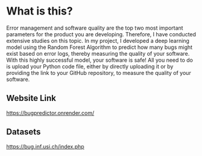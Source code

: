 # What is this?

Error management and software quality are the top two most important parameters for the product you are developing. Therefore, I have conducted extensive studies on this topic. In my project, I developed a deep learning model using the Random Forest Algorithm to predict how many bugs might exist based on error logs, thereby measuring the quality of your software. With this highly successful model, your software is safe! All you need to do is upload your Python code file, either by directly uploading it or by providing the link to your GitHub repository, to measure the quality of your software.

## Website Link

https://bugpredictor.onrender.com/

  
## Datasets

https://bug.inf.usi.ch/index.php
  
